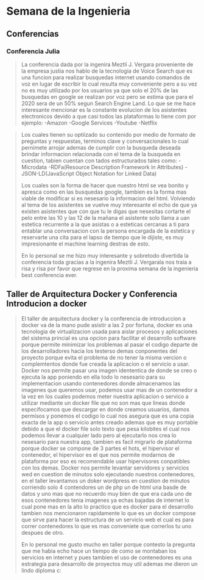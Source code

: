 # Semana de la Ingenieria
>
## Conferencias
>
### Conferencia Julia
>
> La conferencia dada por la ingenira Meztli J. Vergara proveniente de la empresa justia
  nos hablo de la tecnologia de Voice Search que es una funcion para realizar busquedas
  internet usando comandos de voz en lugar de escribir lo cual resulta muy conveniente
  pero a su vez no es muy utilizado por los usuarios ya que solo el 20% de las busquedas
  en google se realizan por voz pero se estima que para el 2020 sera de un 50% segun
  Search Engine Land. Lo que se me hace interesante mencionar es la constante evolucion de
  los asistentes electronicos devido a que casi todos las plataformas lo tiene com por ejemplo:
  -Amazon
  -Google Services
  -Youtube
  -Netflix

> Los cuales tienen su optiizado su contenido por medio de formato de preguntas y respuestas,
  terminos clave y conversacionales lo cual pernimete arrojar ademas de cumplir con la busqueda
  deseada brindar informacion relacionada con el tema de la busqueda en cuestion, tabien cuentan
  con tados estructurados tales como:
  -Microdata
  -RDFa(Resource Description Framework in Attributes)
  -JSON-LD(JavaScript Object Notation for Linked Data)
>
> Los cuales son la forma de hacer que nuestro html se vea bonito y apresca como en las busquedas
  google, tambien es la forma mas viable de modificar si es nesesario la informacion del html.
  Volviendo al tema de los asistentes se vuelve muy interesante el echo de que ya existen asistentes
  que con que tu le digas que nesesitas cortarte el pelo entre las 10 y las 12 de la mañana el
  asistente solo llama a uan estetica recurrente a la que asistas o a esteticas cercanas a ti
  para entablar una conversacion con la persona encargada de la estetica y reservarte una cita para el
  lapso de tiempo que le dijiste, es muy impresionante el machine learning destras de esto.
>
>En lo personal se me hizo muy interesante y sobretodo divertida la conferencia toda gracias a
 la ingenira Meztli J. Vergarala nos traia a risa y risa por favor que regrese en la proxima
 semana de la ingenieria best conferencia ever.
>
## Taller de Arquitectura Docker y Conferencia Introducion a docker
>
> El taller de arquitectura docker y la conferencia de introduccion a docker va de la mano
 pude asistir a las 2 por fortuna, docker es una tecnologia de virtualizacion usada para aislar
 procesos y aplicaciones del sistema princial es una opcion para facilitar el desarrollo
 software porque permite minimizar los problemas al pasar el codigo departe de los desarrolladores
 hacia los testerso demas conponentes del proyecto porque evita el problema de no tener la misma vercion
 o complemtentos donde fue creada la aplicacion o el servicio a usar.
 Docker nos permite pasar una imagen idententica de donde se creo o ejecuta la app poniendo en ella todo
 lo nesesario para su implementacion usando contenedores donde almacenamos las imagenes que queremos
 usar, podemos usar mas de un contenedor a la vez en los cuales podemos meter nuestra aplicacion o servico
 a utilizar mediante un docker file que no son mas que lineas donde especifocamos que descargar en donde
 creamos usuarios, damos permisos y ponemos el codigo lo cual nos asegura que es una copia exacta de la
 app o servicio antes creado ademas que es muy portable debido a que el docker file solo texto que pesa
 kilobites el cual nos podemos llevar a cualquier lado pero al ejecutarlo nos crea lo nesesario para nuestra
 app, tambien es facil migrarlo de plataforma porque docker se compone de 3 partes el hots, el hipervisor
 el contenedor, el hipervisor es el que nos permite modarnos de plataforma por eso es recomendable usar
 hipervisores conpatibles con los demas.
 Docker nos permite levantar servidores y servicios wed en cuestion de minutos solo ejecutando nuestros
 contenedores, en el taller levantamos un doker wordpress en cuestion de minutos corriendo solo 4 contendores
 un de php un de html una basde de datos y uno mas que no recuerdo muy bien de que era cada uno de esos contenedores
 tenia imagenes ya echas bajadas de internet lo cual pone mas en la alto lo practico que es docker para el desarrollo
 tambien nos mencionaron rapidamente lo que es un docker compose que sirve para hacer la estructura de un servicio web
 el cual es para correr contenedores lo que es mas conveniete que correrlos tu uno despues de otro.
>
> En lo personal me gusto mucho en taller porque contesto la pregunta que me habia echo hace un tiempo de como se montaban
  los servicios en internet y pues tambien el uso de contenedores es una estrategia para desarrollo de proyectos muy util
  ademas me dieron un lindo diploma c: 
